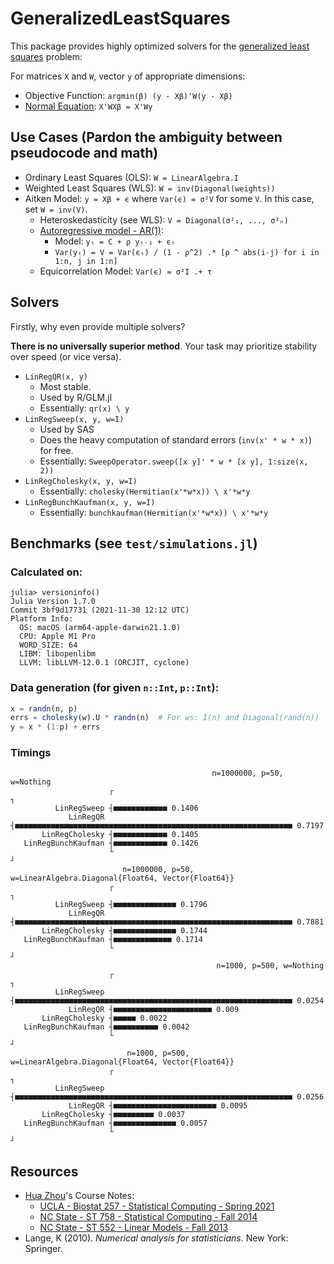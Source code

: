 # GeneralizedLeastSquares

This package provides highly optimized solvers for the [generalized least squares](https://en.wikipedia.org/wiki/Generalized_least_squares) problem:

For matrices `X` and `W`, vector `y` of appropriate dimensions:

- Objective Function: `argmin(β) (y - Xβ)'W(y - Xβ)`
- [Normal Equation](https://mathworld.wolfram.com/NormalEquation.html): `X'WXβ = X'Wy`

## Use Cases (Pardon the ambiguity between pseudocode and math)

- Ordinary Least Squares (OLS): `W = LinearAlgebra.I`
- Weighted Least Squares (WLS): `W = inv(Diagonal(weights))`
- Aitken Model: `y = Xβ + ϵ` where `Var(ϵ) = σ²V` for some `V`.  In this case, set `W = inv(V)`.
    - Heteroskedasticity (see WLS): `V = Diagonal(σ²₁, ..., σ²ₙ)`
    - [Autoregressive model - AR(1)](https://en.wikipedia.org/wiki/Autoregressive_model):
        - Model: `yₜ = C + ρ yₜ₋₁ + ϵₜ`
        - `Var(yₜ) = V = Var(ϵₜ) / (1 - ρ^2) .* [ρ ^ abs(i-j) for i in 1:n, j in 1:n]`
    - Equicorrelation Model: `Var(ϵ) = σ²I .+ τ`


## Solvers

Firstly, why even provide multiple solvers?

**There is no universally superior method**.  Your task may prioritize stability over speed (or vice versa).

- `LinRegQR(x, y)`
   - Most stable.
   - Used by R/GLM.jl
   - Essentially: `qr(x) \ y `
- `LinRegSweep(x, y, w=I)`
   - Used by SAS
   - Does the heavy computation of standard errors (`inv(x' * w * x)`) for free.
   - Essentially: `SweepOperator.sweep([x y]' * w * [x y], 1:size(x, 2))`
- `LinRegCholesky(x, y, w=I)`
   - Essentially: `cholesky(Hermitian(x'*w*x)) \ x'*w*y`
- `LinRegBunchKaufman(x, y, w=I)`
   - Essentially: `bunchkaufman(Hermitian(x'*w*x)) \ x'*w*y`

## Benchmarks (see `test/simulations.jl`)

### Calculated on:
```
julia> versioninfo()
Julia Version 1.7.0
Commit 3bf9d17731 (2021-11-30 12:12 UTC)
Platform Info:
  OS: macOS (arm64-apple-darwin21.1.0)
  CPU: Apple M1 Pro
  WORD_SIZE: 64
  LIBM: libopenlibm
  LLVM: libLLVM-12.0.1 (ORCJIT, cyclone)
```

### Data generation (for given `n::Int`, `p::Int`):

```julia
x = randn(n, p)
errs = cholesky(w).U * randn(n)  # For ws: I(n) and Diagonal(rand(n))
y = x * (1:p) + errs
```

### Timings

```
                                             n=1000000, p=50, w=Nothing
                      ┌                                                                      ┐
          LinRegSweep ┤■■■■■■■■■■■■ 0.1406
             LinRegQR ┤■■■■■■■■■■■■■■■■■■■■■■■■■■■■■■■■■■■■■■■■■■■■■■■■■■■■■■■■■■■■■■ 0.7197
       LinRegCholesky ┤■■■■■■■■■■■■ 0.1405
   LinRegBunchKaufman ┤■■■■■■■■■■■■ 0.1426
                      └                                                                      ┘
                         n=1000000, p=50, w=LinearAlgebra.Diagonal{Float64, Vector{Float64}}
                      ┌                                                                      ┐
          LinRegSweep ┤■■■■■■■■■■■■■■ 0.1796
             LinRegQR ┤■■■■■■■■■■■■■■■■■■■■■■■■■■■■■■■■■■■■■■■■■■■■■■■■■■■■■■■■■■■■■■ 0.7881
       LinRegCholesky ┤■■■■■■■■■■■■■■ 0.1744
   LinRegBunchKaufman ┤■■■■■■■■■■■■■ 0.1714
                      └                                                                      ┘
                                              n=1000, p=500, w=Nothing
                      ┌                                                                      ┐
          LinRegSweep ┤■■■■■■■■■■■■■■■■■■■■■■■■■■■■■■■■■■■■■■■■■■■■■■■■■■■■■■■■■■■■■■ 0.0254
             LinRegQR ┤■■■■■■■■■■■■■■■■■■■■■■ 0.009
       LinRegCholesky ┤■■■■■ 0.0022
   LinRegBunchKaufman ┤■■■■■■■■■■ 0.0042
                      └                                                                      ┘
                          n=1000, p=500, w=LinearAlgebra.Diagonal{Float64, Vector{Float64}}
                      ┌                                                                      ┐
          LinRegSweep ┤■■■■■■■■■■■■■■■■■■■■■■■■■■■■■■■■■■■■■■■■■■■■■■■■■■■■■■■■■■■■■■ 0.0256
             LinRegQR ┤■■■■■■■■■■■■■■■■■■■■■■■ 0.0095
       LinRegCholesky ┤■■■■■■■■■ 0.0037
   LinRegBunchKaufman ┤■■■■■■■■■■■■■■ 0.0057
                      └                                                                      ┘
```

## Resources

- [Hua Zhou](http://hua-zhou.github.io)'s Course Notes:
   - [UCLA - Biostat 257 - Statistical Computing - Spring 2021](https://ucla-biostat-257-2021spring.github.io/syllabus/syllabus.html)
   - [NC State - ST 758 - Statistical Computing - Fall 2014](http://hua-zhou.github.io/teaching/st758-2014fall/schedule.html)
   - [NC State - ST 552 - Linear Models - Fall 2013](http://hua-zhou.github.io/teaching/st552-2013fall/schedule.html)
- Lange, K (2010). *Numerical analysis for statisticians*. New York: Springer.
